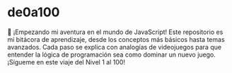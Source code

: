 # de0a100
🚀 ¡Empezando mi aventura en el mundo de JavaScript! Este repositorio es mi bitácora de aprendizaje, desde los conceptos más básicos hasta temas avanzados. Cada paso se explica con analogías de videojuegos para que entender la lógica de programación sea como dominar un nuevo juego. ¡Sígueme en este viaje del Nivel 1 al 100!
